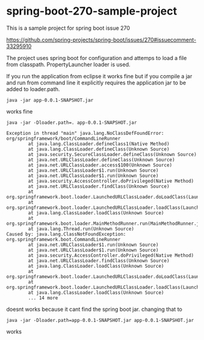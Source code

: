spring-boot-270-sample-project
==============================


This is a sample project for spring boot issue 270

https://github.com/spring-projects/spring-boot/issues/270#issuecomment-33295910

The project uses spring boot for configuration and attemps to load a file from classpath. PropertyLauncher loader is used.

If you run the application from eclipse it works fine but if you compile a jar and run from command line it explicitly requires the application jar to be added to loader.path.

```
java -jar app-0.0.1-SNAPSHOT.jar
```
works fine

```
java -jar -Dloader.path=. app-0.0.1-SNAPSHOT.jar

Exception in thread "main" java.lang.NoClassDefFoundError: org/springframework/boot/CommandLineRunner
        at java.lang.ClassLoader.defineClass1(Native Method)
        at java.lang.ClassLoader.defineClass(Unknown Source)
        at java.security.SecureClassLoader.defineClass(Unknown Source)
        at java.net.URLClassLoader.defineClass(Unknown Source)
        at java.net.URLClassLoader.access$100(Unknown Source)
        at java.net.URLClassLoader$1.run(Unknown Source)
        at java.net.URLClassLoader$1.run(Unknown Source)
        at java.security.AccessController.doPrivileged(Native Method)
        at java.net.URLClassLoader.findClass(Unknown Source)
        at org.springframework.boot.loader.LaunchedURLClassLoader.doLoadClass(LaunchedURLClassLoader.java:126)
        at org.springframework.boot.loader.LaunchedURLClassLoader.loadClass(LaunchedURLClassLoader.java:103)
        at java.lang.ClassLoader.loadClass(Unknown Source)
        at org.springframework.boot.loader.MainMethodRunner.run(MainMethodRunner.java:46)
        at java.lang.Thread.run(Unknown Source)
Caused by: java.lang.ClassNotFoundException: org.springframework.boot.CommandLineRunner
        at java.net.URLClassLoader$1.run(Unknown Source)
        at java.net.URLClassLoader$1.run(Unknown Source)
        at java.security.AccessController.doPrivileged(Native Method)
        at java.net.URLClassLoader.findClass(Unknown Source)
        at java.lang.ClassLoader.loadClass(Unknown Source)
        at org.springframework.boot.loader.LaunchedURLClassLoader.doLoadClass(LaunchedURLClassLoader.java:133)
        at org.springframework.boot.loader.LaunchedURLClassLoader.loadClass(LaunchedURLClassLoader.java:103)
        at java.lang.ClassLoader.loadClass(Unknown Source)
        ... 14 more
```
doesnt works because it cant find the spring boot jar. changing that to

```
java -jar -Dloader.path=app-0.0.1-SNAPSHOT.jar app-0.0.1-SNAPSHOT.jar
```
works
